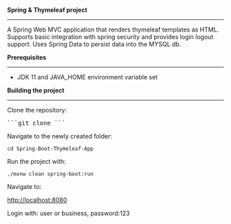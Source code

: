 <b>Spring & Thymeleaf project</b>

* * * * *

A Spring Web MVC application that renders thymeleaf templates as HTML. Supports basic integration with spring security and provides login logout support. Uses Spring Data to persist data into the MYSQL db.

<b>Prerequisites</b>

* * * * *

-   JDK 11 and JAVA_HOME environment variable set



<b>Building the project</b>

* * * * *

Clone the repository:

<pre>
```git clone <https://github.com/purshink/Spring-Boot-Thymeleaf-App>```
</pre>
Navigate to the newly created folder:

```cd Spring-Boot-Thymeleaf-App```

Run the project with:

```./mvnw clean spring-boot:run```

Navigate to:

[http://localhost:8080](http://localhost:8080/)

Login with: user or business,
password:123

